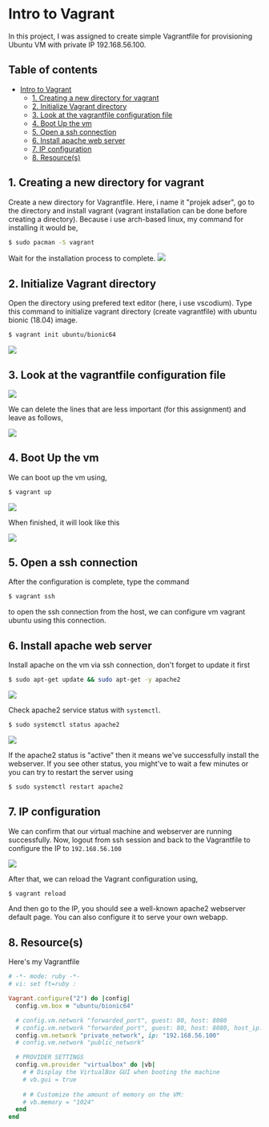 # Intro to Vagrant

In this project, I was assigned to create simple Vagrantfile for provisioning Ubuntu VM with private IP 192.168.56.100.

## Table of contents <!-- omit in toc -->

- [Intro to Vagrant](#intro-to-vagrant)
  - [1. Creating a new directory for vagrant](#1-creating-a-new-directory-for-vagrant)
  - [2. Initialize Vagrant directory](#2-initialize-vagrant-directory)
  - [3. Look at the vagrantfile configuration file](#3-look-at-the-vagrantfile-configuration-file)
  - [4. Boot Up the vm](#4-boot-up-the-vm)
  - [5. Open a ssh connection](#5-open-a-ssh-connection)
  - [6. Install apache web server](#6-install-apache-web-server)
  - [7. IP configuration](#7-ip-configuration)
  - [8. Resource(s)](#8-resources)

## 1. Creating a new directory for vagrant

Create a new directory for Vagrantfile. Here, i name it "projek adser", go to the directory and install vagrant (vagrant installation can be done before creating a directory). Because i use arch-based linux, my command for installing it would be,
```bash
$ sudo pacman -S vagrant
```
Wait for the installation process to complete.
![](img/intro-vgr-001.png)

## 2. Initialize Vagrant directory

Open the directory using prefered text editor (here, i use vscodium). Type this command to initialize vagrant directory (create vagrantfile) with ubuntu bionic (18.04) image.
``` bash
$ vagrant init ubuntu/bionic64
```
![](img/intro-vgr-002.png)

## 3. Look at the vagrantfile configuration file

![](img/intro-vgr-003.png)

We can delete the lines that are less important (for this assignment) and leave as follows,

![](img/intro-vgr-004.png)

## 4. Boot Up the vm

We can boot up the vm using,
```bash
$ vagrant up
```
![](img/intro-vgr-005.png)

When finished, it will look like this

![](img/intro-vgr-006.png)

## 5. Open a ssh connection

After the configuration is complete, type the command
```bash
$ vagrant ssh
```
to open the ssh connection from the host, we can configure vm vagrant ubuntu using this connection.

## 6. Install apache web server

Install apache on the vm via ssh connection, don't forget to update it first
```bash
$ sudo apt-get update && sudo apt-get -y apache2
```

![](img/intro-vgr-008.png)

Check apache2 service status with `systemctl`.

```bash
$ sudo systemctl status apache2
```


![](img/intro-vgr-009.png)

If the apache2 status is "active" then it means we've successfully install the webserver. If you see other status, you might've to wait a few minutes or you can try to restart the server using


```bash
$ sudo systemctl restart apache2
```


## 7. IP configuration

We can confirm that our virtual machine and webserver are running successfully. Now, logout from ssh session and back to the Vagrantfile to configure the IP to `192.168.56.100`

![](img/intro-vgr-010.png)

After that, we can reload the Vagrant configuration using,

```bash
$ vagrant reload
```


And then go to the IP, you should see a well-known apache2 webserver default page. You can also configure it to serve your own webapp.

## 8. Resource(s)

Here's my Vagrantfile

```ruby
# -*- mode: ruby -*-
# vi: set ft=ruby :

Vagrant.configure("2") do |config|
  config.vm.box = "ubuntu/bionic64"

  # config.vm.network "forwarded_port", guest: 80, host: 8080
  # config.vm.network "forwarded_port", guest: 80, host: 8080, host_ip: "127.0.0.1"
  config.vm.network "private_network", ip: "192.168.56.100"
  # config.vm.network "public_network"

  # PROVIDER SETTINGS
  config.vm.provider "virtualbox" do |vb|
    # # Display the VirtualBox GUI when booting the machine
    # vb.gui = true
  
    # # Customize the amount of memory on the VM:
    # vb.memory = "1024"
  end
end
```